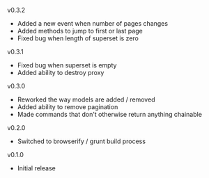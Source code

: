 v0.3.2

* Added a new event when number of pages changes
* Added methods to jump to first or last page
* Fixed bug when length of superset is zero

v0.3.1

* Fixed bug when superset is empty
* Added ability to destroy proxy

v0.3.0

* Reworked the way models are added / removed
* Added ability to remove pagination
* Made commands that don't otherwise return anything chainable

v0.2.0

* Switched to browserify / grunt build process

v0.1.0

* Initial release
